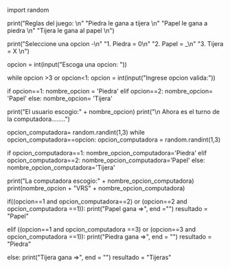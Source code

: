 import random

print("Reglas del juego: \n"
"Piedra le gana a tijera \n"
"Papel le gana a piedra \n"
"Tijera le gana al papel \n")

print("Seleccione una opcion -\n"
"1. Piedra = 0\n"
"2. Papel = _\n"
"3. Tijera = X \n")

opcion = int(input("Escoga una opcion: "))

while opcion >3 or opcion<1:
  opcion = int(input("Ingrese opcion valida:"))

if opcion==1:
  nombre_opcion = 'Piedra'
elif opcion==2:
  nombre_opcion= 'Papel'
else:
  nombre_opcion= 'Tijera'

print("El usuario escogio:" + nombre_opcion)
print("\n Ahora es el turno de la computadora........")

opcion_computadora= random.randint(1,3)
while opcion_computadora==opcion:
  opcion_computadora = random.randint(1,3)

if opcion_computadora==1:
  nombre_opcion_computadora='Piedra'
elif opcion_computadora==2:
  nombre_opcion_computadora='Papel'
  else:
    nombre_opcion_computadora='Tijera'

print("La computadora escogio:" + nombre_opcion_computadora)
print(nombre_opcion + "VRS" + nombre_opcion_computadora)

if((opcion==1 and opcion_computadora==2) or
(opcion==2 and opcion_computadora ==1)):
  print("Papel gana =>", end ="")
  resultado = "Papel"

elif ((opcion==1 and opcion_computadora  ==3) or
  (opcion==3 and opcion_computadora ==1)):
  print("Piedra gana =>", end = "")
  resultado = "Piedra"

else:
  print("Tijera gana =>", end = "")
  resultado = "Tijeras"
